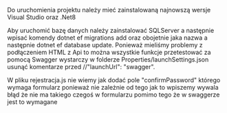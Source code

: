 Do uruchomienia projektu należy mieć zainstalowaną najnowszą wersje Visual Studio oraz .Net8


Aby uruchomić bazę danych należy zainstalować SQLServer a następnie wpisać komendy dotnet ef migrations add oraz obojetnie jaka nazwa a następnie dotnet ef database update.
Ponieważ mieliśmy problemy z podłączeniem HTML z Api to można wszystkie funkcje przetestować za pomocą Swagger wystarczy w folderze Properties/launchSettings.json usunąć komentarze przed //"launchUrl": "swagger".


W pliku rejestracja.js nie wiemy jak dodać pole "confirmPassword" którego wymaga formularz ponieważ nie zależnie od tego jak to wpiszemy wywala błąd że nie ma takiego czegoś w formularzu pomimo tego że w swaggerze jest to wymagane
